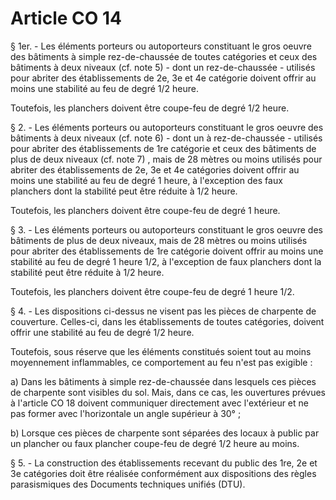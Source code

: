 # Article CO 14

§ 1er. - Les éléments porteurs ou autoporteurs constituant le gros oeuvre des bâtiments à simple rez-de-chaussée de toutes catégories et ceux des bâtiments à deux niveaux (cf. note 5)  - dont un rez-de-chaussée - utilisés pour abriter des établissements de 2e, 3e et 4e catégorie doivent offrir au moins une stabilité au feu de degré 1/2 heure.

Toutefois, les planchers doivent être coupe-feu de degré 1/2 heure.

§ 2. - Les éléments porteurs ou autoporteurs constituant le gros oeuvre des bâtiments à deux niveaux (cf. note 6)  - dont un à rez-de-chaussée - utilisés pour abriter des établissements de 1re catégorie et ceux des bâtiments de plus de deux niveaux (cf. note 7) , mais de 28 mètres ou moins utilisés pour abriter des établissements de 2e, 3e et 4e catégories doivent offrir au moins une stabilité au feu de degré 1 heure, à l'exception des faux planchers dont la stabilité peut être réduite à 1/2 heure.

Toutefois, les planchers doivent être coupe-feu de degré 1 heure.

§ 3. - Les éléments porteurs ou autoporteurs constituant le gros oeuvre des bâtiments de plus de deux niveaux, mais de 28 mètres ou moins utilisés pour abriter des établissements de 1re catégorie doivent offrir au moins une stabilité au feu de degré 1 heure 1/2, à l'exception de faux planchers dont la stabilité peut être réduite à 1/2 heure.

Toutefois, les planchers doivent être coupe-feu de degré 1 heure 1/2.

§ 4. - Les dispositions ci-dessus ne visent pas les pièces de charpente de couverture. Celles-ci, dans les établissements de toutes catégories, doivent offrir une stabilité au feu de degré 1/2 heure.

Toutefois, sous réserve que les éléments constitués soient tout au moins moyennement inflammables, ce comportement au feu n'est pas exigible :

a) Dans les bâtiments à simple rez-de-chaussée dans lesquels ces pièces de charpente sont visibles du sol. Mais, dans ce cas, les ouvertures prévues à l'article CO 18 doivent communiquer directement avec l'extérieur et ne pas former avec l'horizontale un angle supérieur à 30° ;

b) Lorsque ces pièces de charpente sont séparées des locaux à public par un plancher ou faux plancher coupe-feu de degré 1/2 heure au moins.

§ 5. - La construction des établissements recevant du public des 1re, 2e et 3e catégories doit être réalisée conformément aux dispositions des règles parasismiques des Documents techniques unifiés (DTU).
